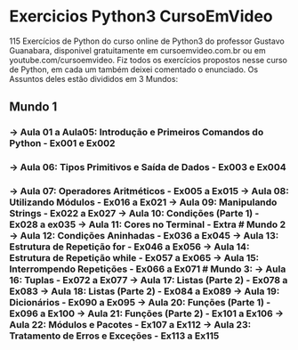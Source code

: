 # Exercicios Python3 CursoEmVideo
 115 Exercícios de Python do curso online de Python3 do professor Gustavo Guanabara, disponivel gratuitamente em cursoemvideo.com.br ou em youtube.com/cursoemvideo. Fiz todos os exercícios propostos nesse curso de Python, em  cada um também deixei comentado o enunciado. 
 Os Assuntos deles estão divididos em 3 Mundos: 
 <h2>Mundo 1
  <h3>-> Aula 01 a Aula05: Introdução e Primeiros Comandos do Python - Ex001 e Ex002 
  <h3>-> Aula 06: Tipos Primitivos e Saída de Dados - Ex003 e Ex004 
  <h3>-> Aula 07: Operadores Aritméticos - Ex005 a Ex015 
  -> Aula 08: Utilizando Módulos - Ex016 a Ex021
  -> Aula 09: Manipulando Strings - Ex022 a Ex027 
  -> Aula 10: Condições (Parte 1) - Ex028 a ex035 
  -> Aula 11: Cores no Terminal - Extra 
 # Mundo 2 
  -> Aula 12: Condições Aninhadas - Ex036 a Ex045 
  -> Aula 13: Estrutura de Repetição for - Ex046 a Ex056 
  -> Aula 14: Estrutura de Repetição while - Ex057 a Ex065
  -> Aula 15: Interrompendo Repetições - Ex066 a Ex071 
  # Mundo 3: 
  -> Aula 16: Tuplas - Ex072 a Ex077 
  -> Aula 17: Listas (Parte 2) - Ex078 a Ex083 
  -> Aula 18: Listas (Parte 2) - Ex084 a Ex089 
  -> Aula 19: Dicionários - Ex090 a Ex095 
  -> Aula 20: Funções (Parte 1) - Ex096 a Ex100 
  -> Aula 21: Funções (Parte 2) - Ex101 a Ex106 
  -> Aula 22: Módulos e Pacotes - Ex107 a Ex112 
  -> Aula 23: Tratamento de Erros e Exceções - Ex113 a Ex115 
  
